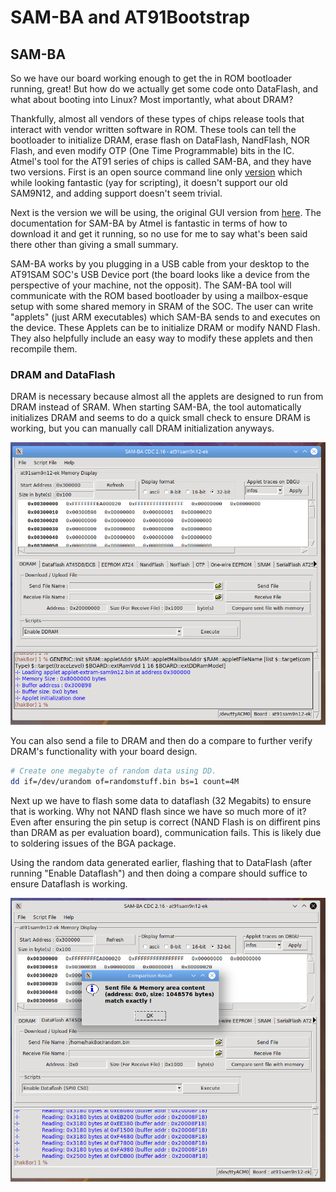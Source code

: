 # SAM-BA and AT91Bootstrap

## SAM-BA
So we have our board working enough to get the in ROM bootloader running, great! But how do we actually get some code onto DataFlash, and what about booting into Linux? Most importantly, what about DRAM?

Thankfully, almost all vendors of these types of chips release tools that interact with vendor written software in ROM. These tools can tell the bootloader to initialize DRAM, erase flash on DataFlash, NandFlash, NOR Flash, and even modify OTP (One Time Programmable) bits in the IC. Atmel's tool for the AT91 series of chips is called SAM-BA, and they have two versions. First is an open source command line only [version](https://github.com/atmelcorp/sam-ba) which while looking fantastic (yay for scripting), it doesn't support our old SAM9N12, and adding support doesn't seem trivial.

Next is the version we will be using, the original GUI version from [here](http://www.at91.com/linux4sam/bin/view/Linux4SAM/SoftwareTools#SAM_BA). The documentation for SAM-BA by Atmel is fantastic in terms of how to download it and get it running, so no use for me to say what's been said there other than giving a small summary.

SAM-BA works by you plugging in a USB cable from your desktop to the AT91SAM SOC's USB Device port (the board looks like a device from the perspective of your machine, not the opposit). The SAM-BA tool will communicate with the ROM based bootloader by using a mailbox-esque setup with some shared memory in SRAM of the SOC. The user can write "applets" (just ARM executables) which SAM-BA sends to and executes on the device. These Applets can be to initialize DRAM or modify NAND Flash. They also helpfully include an easy way to modify these applets and then recompile them.

### DRAM and DataFlash
DRAM is necessary because almost all the applets are designed to run from DRAM instead of SRAM. When starting SAM-BA, the tool automatically initializes DRAM and seems to do a quick small check to ensure DRAM is working, but you can manually call DRAM initialization anyways.

![SAM-BA DRAM Init](images/SAM-BA_DRAM.PNG)

You can also send a file to DRAM and then do a compare to further verify DRAM's functionality with your board design.

```bash
# Create one megabyte of random data using DD.
dd if=/dev/urandom of=randomstuff.bin bs=1 count=4M
```

Next up we have to flash some data to dataflash (32 Megabits) to ensure that is working. Why not NAND flash since we have so much more of it? Even after ensuring the pin setup is correct (NAND Flash is on diffirent pins than DRAM as per evaluation board), communication fails. This is likely due to soldering issues of the BGA package.

Using the random data generated earlier, flashing that to DataFlash (after running "Enable Dataflash") and then doing a compare should suffice to ensure Dataflash is working.

![SAM-BA Dataflash verification](images/SAM-BA_Dataflash.PNG)
